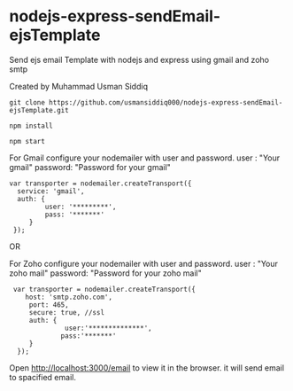 # nodejs-express-sendEmail-ejsTemplate
Send ejs email Template with nodejs and express using gmail and zoho smtp

Created by Muhammad Usman Siddiq



```
git clone https://github.com/usmansiddiq000/nodejs-express-sendEmail-ejsTemplate.git
```
```
npm install
```
```
npm start
```

For Gmail configure your nodemailer with user and password.
user : "Your gmail"
password: "Password for your gmail"

```
var transporter = nodemailer.createTransport({
  service: 'gmail',
  auth: {
         user: '*********',
         pass: '*******'
     }
 });

```
OR

For Zoho configure your nodemailer with user and password.
user : "Your zoho mail"
password: "Password for your zoho mail"

```
 var transporter = nodemailer.createTransport({
    host: 'smtp.zoho.com',
     port: 465,
     secure: true, //ssl
     auth: {
              user:'**************',
             pass:'*******'
     }
  });

```



Open [http://localhost:3000/email](http://localhost:3000/email) to view it in the browser.
it will send email to spacified email.
